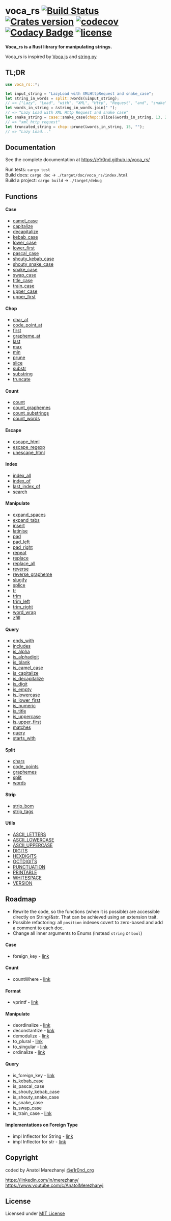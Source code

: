# voca_rs [![Build Status](https://travis-ci.org/e1r0nd/voca_rs.svg?branch=master)](https://travis-ci.org/e1r0nd/voca_rs) [![Crates version](http://meritbadge.herokuapp.com/voca_rs)](https://crates.io/crates/voca_rs) [![codecov](https://codecov.io/gh/e1r0nd/voca_rs/branch/master/graph/badge.svg)](https://codecov.io/gh/e1r0nd/voca_rs) [![Codacy Badge](https://api.codacy.com/project/badge/Grade/bd9aee15841a470da1408b83d05e09f7)](https://app.codacy.com/app/e1r0nd-crg/voca_rs?utm_source=github.com&utm_medium=referral&utm_content=e1r0nd/voca_rs&utm_campaign=Badge_Grade_Dashboard) [![license](https://img.shields.io/badge/license-MIT-green.svg)](LICENSE)

**Voca_rs is a Rust library for manipulating strings.**

Voca_rs is inspired by [Voca.js](https://vocajs.com/) and [string.py](https://docs.python.org/3.4/library/string.html)

## TL;DR

```rust
use voca_rs::*;

let input_string = "LazyLoad with XMLHttpRequest and snake_case";
let string_in_words = split::words(&input_string);
// => ["Lazy", "Load", "with", "XML", "Http", "Request", "and", "snake", "case"]
let words_in_string = &string_in_words.join(" ");
// => "Lazy Load with XML Http Request and snake case"
let snake_string = case::snake_case(chop::slice(&words_in_string, 13, 28));
// => "xml_http_request"
let truncated_string = chop::prune(&words_in_string, 15, "");
// => "Lazy Load..."
```

## Documentation

See the complete documentation at https://e1r0nd.github.io/voca_rs/

Run tests: `cargo test`<br>
Build docs: `cargo doc` -> `./target/doc/voca_rs/index.html` <br>
Build a project: `cargo build` -> `./target/debug`

## Functions

#### Case

- [camel_case](https://e1r0nd.github.io/voca_rs/voca_rs/case/fn.camel_case.html)
- [capitalize](https://e1r0nd.github.io/voca_rs/voca_rs/case/fn.capitalize.html)
- [decapitalize](https://e1r0nd.github.io/voca_rs/voca_rs/case/fn.decapitalize.html)
- [kebab_case](https://e1r0nd.github.io/voca_rs/voca_rs/case/fn.kebab_case.html)
- [lower_case](https://e1r0nd.github.io/voca_rs/voca_rs/case/fn.lower_case.html)
- [lower_first](https://e1r0nd.github.io/voca_rs/voca_rs/case/fn.lower_first.html)
- [pascal_case](https://e1r0nd.github.io/voca_rs/voca_rs/case/fn.pascal_case.html)
- [shouty_kebab_case](https://e1r0nd.github.io/voca_rs/voca_rs/case/fn.shouty_kebab_case.html)
- [shouty_snake_case](https://e1r0nd.github.io/voca_rs/voca_rs/case/fn.shouty_snake_case.html)
- [snake_case](https://e1r0nd.github.io/voca_rs/voca_rs/case/fn.snake_case.html)
- [swap_case](https://e1r0nd.github.io/voca_rs/voca_rs/case/fn.swap_case.html)
- [title_case](https://e1r0nd.github.io/voca_rs/voca_rs/case/fn.title_case.html)
- [train_case](https://e1r0nd.github.io/voca_rs/voca_rs/case/fn.train_case.html)
- [upper_case](https://e1r0nd.github.io/voca_rs/voca_rs/case/fn.upper_case.html)
- [upper_first](https://e1r0nd.github.io/voca_rs/voca_rs/case/fn.upper_first.html)

#### Chop

- [char_at](https://e1r0nd.github.io/voca_rs/voca_rs/chop/fn.char_at.html)
- [code_point_at](https://e1r0nd.github.io/voca_rs/voca_rs/chop/fn.code_point_at.html)
- [first](https://e1r0nd.github.io/voca_rs/voca_rs/chop/fn.first.html)
- [grapheme_at](https://e1r0nd.github.io/voca_rs/voca_rs/chop/fn.grapheme_at.html)
- [last](https://e1r0nd.github.io/voca_rs/voca_rs/chop/fn.last.html)
- [max](https://e1r0nd.github.io/voca_rs/voca_rs/chop/fn.max.html)
- [min](https://e1r0nd.github.io/voca_rs/voca_rs/chop/fn.min.html)
- [prune](https://e1r0nd.github.io/voca_rs/voca_rs/chop/fn.prune.html)
- [slice](https://e1r0nd.github.io/voca_rs/voca_rs/chop/fn.slice.html)
- [substr](https://e1r0nd.github.io/voca_rs/voca_rs/chop/fn.substr.html)
- [substring](https://e1r0nd.github.io/voca_rs/voca_rs/chop/fn.substring.html)
- [truncate](https://e1r0nd.github.io/voca_rs/voca_rs/chop/fn.truncate.html)

#### Count

- [count](https://e1r0nd.github.io/voca_rs/voca_rs/count/fn.count.html)
- [count_graphemes](https://e1r0nd.github.io/voca_rs/voca_rs/count/fn.count_graphemes.html)
- [count_substrings](https://e1r0nd.github.io/voca_rs/voca_rs/count/fn.count_substrings.html)
- [count_words](https://e1r0nd.github.io/voca_rs/voca_rs/count/fn.count_words.html)

#### Escape

- [escape_html](https://e1r0nd.github.io/voca_rs/voca_rs/escape/fn.escape_html.html)
- [escape_regexp](https://e1r0nd.github.io/voca_rs/voca_rs/escape/fn.escape_regexp.html)
- [unescape_html](https://e1r0nd.github.io/voca_rs/voca_rs/escape/fn.unescape_html.html)

#### Index

- [index_all](https://e1r0nd.github.io/voca_rs/voca_rs/index/fn.index_all.html)
- [index_of](https://e1r0nd.github.io/voca_rs/voca_rs/index/fn.index_of.html)
- [last_index_of](https://e1r0nd.github.io/voca_rs/voca_rs/index/fn.last_index_of.html)
- [search](https://e1r0nd.github.io/voca_rs/voca_rs/index/fn.search.html)

#### Manipulate

- [expand_spaces](https://e1r0nd.github.io/voca_rs/voca_rs/manipulate/fn.expand_spaces.html)
- [expand_tabs](https://e1r0nd.github.io/voca_rs/voca_rs/manipulate/fn.expand_tabs.html)
- [insert](https://e1r0nd.github.io/voca_rs/voca_rs/manipulate/fn.insert.html)
- [latinise](https://e1r0nd.github.io/voca_rs/voca_rs/manipulate/fn.latinise.html)
- [pad](https://e1r0nd.github.io/voca_rs/voca_rs/manipulate/fn.pad.html)
- [pad_left](https://e1r0nd.github.io/voca_rs/voca_rs/manipulate/fn.pad_left.html)
- [pad_right](https://e1r0nd.github.io/voca_rs/voca_rs/manipulate/fn.pad_right.html)
- [repeat](https://e1r0nd.github.io/voca_rs/voca_rs/manipulate/fn.repeat.html)
- [replace](https://e1r0nd.github.io/voca_rs/voca_rs/manipulate/fn.replace.html)
- [replace_all](https://e1r0nd.github.io/voca_rs/voca_rs/manipulate/fn.replace_all.html)
- [reverse](https://e1r0nd.github.io/voca_rs/voca_rs/manipulate/fn.reverse.html)
- [reverse_grapheme](https://e1r0nd.github.io/voca_rs/voca_rs/manipulate/fn.reverse_grapheme.html)
- [slugify](https://e1r0nd.github.io/voca_rs/voca_rs/manipulate/fn.slugify.html)
- [splice](https://e1r0nd.github.io/voca_rs/voca_rs/manipulate/fn.splice.html)
- [tr](https://e1r0nd.github.io/voca_rs/voca_rs/manipulate/fn.tr.html)
- [trim](https://e1r0nd.github.io/voca_rs/voca_rs/manipulate/fn.trim.html)
- [trim_left](https://e1r0nd.github.io/voca_rs/voca_rs/manipulate/fn.trim_left.html)
- [trim_right](https://e1r0nd.github.io/voca_rs/voca_rs/manipulate/fn.trim_right.html)
- [word_wrap](https://e1r0nd.github.io/voca_rs/voca_rs/manipulate/fn.word_wrap.html)
- [zfill](https://e1r0nd.github.io/voca_rs/voca_rs/manipulate/fn.zfill.html)

#### Query

- [ends_with](https://e1r0nd.github.io/voca_rs/voca_rs/query/fn.ends_with.html)
- [includes](https://e1r0nd.github.io/voca_rs/voca_rs/query/fn.includes.html)
- [is_alpha](https://e1r0nd.github.io/voca_rs/voca_rs/query/fn.is_alpha.html)
- [is_alphadigit](https://e1r0nd.github.io/voca_rs/voca_rs/query/fn.is_alphadigit.html)
- [is_blank](https://e1r0nd.github.io/voca_rs/voca_rs/query/fn.is_blank.html)
- [is_camel_case](https://e1r0nd.github.io/voca_rs/voca_rs/query/fn.is_camel_case.html)
- [is_capitalize](https://e1r0nd.github.io/voca_rs/voca_rs/query/fn.is_capitalize.html)
- [is_decapitalize](https://e1r0nd.github.io/voca_rs/voca_rs/query/fn.is_decapitalize.html)
- [is_digit](https://e1r0nd.github.io/voca_rs/voca_rs/query/fn.is_digit.html)
- [is_empty](https://e1r0nd.github.io/voca_rs/voca_rs/query/fn.is_empty.html)
- [is_lowercase](https://e1r0nd.github.io/voca_rs/voca_rs/query/fn.is_lowercase.html)
- [is_lower_first](https://e1r0nd.github.io/voca_rs/voca_rs/query/fn.is_lower_first.html)
- [is_numeric](https://e1r0nd.github.io/voca_rs/voca_rs/query/fn.is_numeric.html)
- [is_title](https://e1r0nd.github.io/voca_rs/voca_rs/query/fn.is_title.html)
- [is_uppercase](https://e1r0nd.github.io/voca_rs/voca_rs/query/fn.is_uppercase.html)
- [is_upper_first](https://e1r0nd.github.io/voca_rs/voca_rs/query/fn.is_upper_first.html)
- [matches](https://e1r0nd.github.io/voca_rs/voca_rs/query/fn.matches.html)
- [query](https://e1r0nd.github.io/voca_rs/voca_rs/query/fn.query.html)
- [starts_with](https://e1r0nd.github.io/voca_rs/voca_rs/query/fn.starts_with.html)

#### Split

- [chars](https://e1r0nd.github.io/voca_rs/voca_rs/split/fn.chars.html)
- [code_points](https://e1r0nd.github.io/voca_rs/voca_rs/split/fn.code_points.html)
- [graphemes](https://e1r0nd.github.io/voca_rs/voca_rs/split/fn.graphemes.html)
- [split](https://e1r0nd.github.io/voca_rs/voca_rs/split/fn.split.html)
- [words](https://e1r0nd.github.io/voca_rs/voca_rs/split/fn.words.html)

#### Strip

- [strip_bom](https://e1r0nd.github.io/voca_rs/voca_rs/strip/fn.strip_bom.html)
- [strip_tags](https://e1r0nd.github.io/voca_rs/voca_rs/strip/fn.strip_tags.html)

#### Utils

- [ASCII_LETTERS](https://e1r0nd.github.io/voca_rs/voca_rs/utils/constant.ASCII_LETTERS.html)
- [ASCII_LOWERCASE](https://e1r0nd.github.io/voca_rs/voca_rs/utils/constant.ASCII_LOWERCASE.html)
- [ASCII_UPPERCASE](https://e1r0nd.github.io/voca_rs/voca_rs/utils/constant.ASCII_UPPERCASE.html)
- [DIGITS](https://e1r0nd.github.io/voca_rs/voca_rs/utils/constant.DIGITS.html)
- [HEXDIGITS](https://e1r0nd.github.io/voca_rs/voca_rs/utils/constant.HEXDIGITS.html)
- [OCTDIGITS](https://e1r0nd.github.io/voca_rs/voca_rs/utils/constant.OCTDIGITS.html)
- [PUNCTUATION](https://e1r0nd.github.io/voca_rs/voca_rs/utils/constant.PUNCTUATION.html)
- [PRINTABLE](https://e1r0nd.github.io/voca_rs/voca_rs/utils/constant.PRINTABLE.html)
- [WHITESPACE](https://e1r0nd.github.io/voca_rs/voca_rs/utils/constant.WHITESPACE.html)
- [VERSION](https://e1r0nd.github.io/voca_rs/voca_rs/utils/constant.VERSION.html)

## Roadmap

- Rewrite the code, so the functions (when it is possible) are accessible directly on String/&str. That can be achieved using an extension trait.
- Possible refactoring: all `position` indexes covert to zero-based and add a comment to each doc.
- Change all inner arguments to Enums (instead `string` or `bool`)

#### Case

- foreign_key - [link](https://docs.rs/Inflector/0.11.4/inflector/suffix/foreignkey/fn.to_foreign_key.html)

#### Count

- countWhere - [link](https://vocajs.com/#countWhere)

#### Format

- vprintf - [link](https://vocajs.com/#vprintf)

#### Manipulate

- deordinalize - [link](https://docs.rs/Inflector/0.11.4/inflector/numbers/deordinalize/fn.deordinalize.html)
- deconstantize - [link](https://docs.rs/Inflector/0.11.4/inflector/string/deconstantize/fn.deconstantize.html)
- demodulize - [link](https://docs.rs/Inflector/0.11.4/inflector/string/demodulize/fn.demodulize.html)
- to_plural - [link](https://docs.rs/Inflector/0.11.4/inflector/string/pluralize/fn.to_plural.html)
- to_singular - [link](https://docs.rs/Inflector/0.11.4/inflector/string/singularize/fn.to_singular.html)
- ordinalize - [link](https://docs.rs/Inflector/0.11.4/inflector/numbers/ordinalize/index.html)

#### Query

- is_foreign_key - [link](https://docs.rs/Inflector/0.11.4/inflector/suffix/foreignkey/fn.is_foreign_key.html)
- is_kebab_case
- is_pascal_case
- is_shouty_kebab_case
- is_shouty_snake_case
- is_snake_case
- is_swap_case
- is_train_case - [link](https://docs.rs/Inflector/0.11.4/inflector/cases/traincase/fn.is_train_case.html)

#### Implementations on Foreign Type

- impl Inflector for String - [link](https://docs.rs/Inflector/0.11.4/src/inflector/lib.rs.html#195-228)
- impl Inflector for str - [link](https://docs.rs/Inflector/0.11.4/src/inflector/lib.rs.html#195-228)

## Copyright

coded by Anatol Marezhanyi [@e1r0nd_crg](https://twitter.com/e1r0nd_crg)

https://linkedin.com/in/merezhany/<br>
https://www.youtube.com/c/AnatolMerezhanyi

## License

Licensed under [MIT License](LICENSE)
